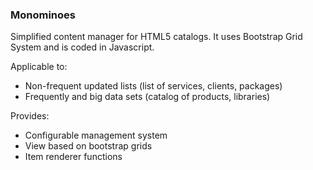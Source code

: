 ### Monominoes

Simplified content manager for HTML5 catalogs.
It uses Bootstrap Grid System and is coded in Javascript. 

Applicable to:

* Non-frequent updated lists (list of services, clients, packages) 
* Frequently and big data sets (catalog of products, libraries)

Provides:

* Configurable management system
* View based on bootstrap grids
* Item renderer functions
